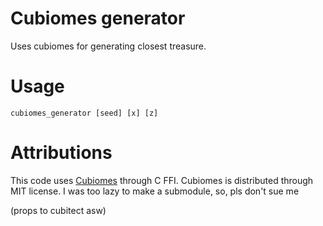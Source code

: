 # Cubiomes generator
Uses cubiomes for generating closest treasure.

# Usage
```console
cubiomes_generator [seed] [x] [z]
```

# Attributions
This code uses [Cubiomes](https://github.com/Cubitect/cubiomes) through C FFI. Cubiomes is distributed through MIT license. I was too lazy to make a submodule, so, pls don't sue me

(props to cubitect asw)
